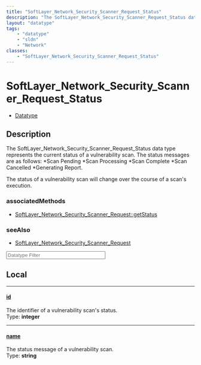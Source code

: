 ```yaml
---
title: "SoftLayer_Network_Security_Scanner_Request_Status"
description: "The SoftLayer_Network_Security_Scanner_Request_Status data type represents the current status of a vulnerability scan. T... "
layout: "datatype"
tags:
    - "datatype"
    - "sldn"
    - "Network"
classes:
    - "SoftLayer_Network_Security_Scanner_Request_Status"
---
```


# SoftLayer_Network_Security_Scanner_Request_Status
<div id='service-datatype'>
    <ul id='sldn-reference-tabs'>
        <li id='datatype'> <a href='/reference/datatypes/SoftLayer_Network_Security_Scanner_Request_Status' >Datatype</a></li>
    </ul>
</div>

## Description 


The SoftLayer_Network_Security_Scanner_Request_Status data type represents the current status of a vulnerability scan. The status messages are as follows: 
*Scan Pending
*Scan Processing
*Scan Complete
*Scan Cancelled
*Generating Report.


The status of a vulnerability scan will change over the course of a scan's execution. 


### associatedMethods

*  [SoftLayer_Network_Security_Scanner_Request::getStatus](/reference/services/SoftLayer_Network_Security_Scanner_Request/getStatus )



### seeAlso

* [SoftLayer_Network_Security_Scanner_Request](/reference/services/SoftLayer_Network_Security_Scanner_Request )




<!-- Filer BEGIN -->
<div class="view-filters">
        <div class="clearfix">
            <div class="search-input-box">
                <input placeholder="Datatype Filter" onkeyup="titleSearch(inputId='prop-input', divId='properties', elementClass='prop-row')" 
                    type="text" id="prop-input" value="" size="30" maxlength="128" class="form-text">
            </div>
        </div>
</div>
<!-- Filer END -->

<div id="properties" class="content">
<div id="localProperties" class="prop-content" >

## Local
<div class="prop-row">

-----
[id]: #id
#### [id]
The identifier of a vulnerability scan's status.  
<span class="type-label">Type: </span>**integer**  



</div>
<div class="prop-row">

-----
[name]: #name
#### [name]
The status message of a vulnerability scan.  
<span class="type-label">Type: </span>**string**  



</div>
</div>
<!-- LOCAL PROPERTY END -->

</div>


